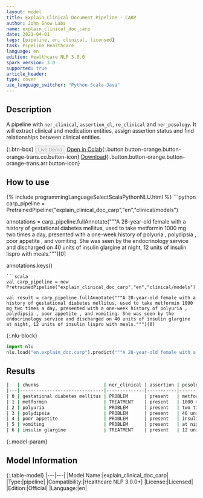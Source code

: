 ```yaml
---
layout: model
title: Explain Clinical Document Pipeline - CARP
author: John Snow Labs
name: explain_clinical_doc_carp
date: 2021-04-01
tags: [pipeline, en, clinical, licensed]
task: Pipeline Healthcare
language: en
edition: Healthcare NLP 3.0.0
spark_version: 3.0
supported: true
article_header:
type: cover
use_language_switcher: "Python-Scala-Java"
---
```


## Description

A pipeline with `ner_clinical`, `assertion_dl`, `re_clinical` and `ner_posology`. It will extract clinical and medication entities, assign assertion status and find relationships between clinical entities.

{:.btn-box}
<button class="button button-orange" disabled>Live Demo</button>
[Open in Colab](https://colab.research.google.com/github/JohnSnowLabs/spark-nlp-workshop/blob/master/tutorials/Certification_Trainings/Healthcare/11.Pretrained_Clinical_Pipelines.ipynb){:.button.button-orange.button-orange-trans.co.button-icon}
[Download](https://s3.amazonaws.com/auxdata.johnsnowlabs.com/clinical/models/explain_clinical_doc_carp_en_3.0.0_3.0_1617296754955.zip){:.button.button-orange.button-orange-trans.arr.button-icon}

## How to use



<div class="tabs-box" markdown="1">
{% include programmingLanguageSelectScalaPythonNLU.html %}
```python
carp_pipeline = PretrainedPipeline("explain_clinical_doc_carp","en","clinical/models")

annotations =  carp_pipeline.fullAnnotate("""A 28-year-old female with a history of gestational diabetes mellitus, used to take metformin 1000 mg two times a day, presented with a one-week history of polyuria , polydipsia , poor appetite , and vomiting. She was seen by the endocrinology service and discharged on 40 units of insulin glargine at night, 12 units of insulin lispro with meals.""")[0]

annotations.keys()
```
```scala
val carp_pipeline = new PretrainedPipeline("explain_clinical_doc_carp","en","clinical/models")

val result = carp_pipeline.fullAnnotate("""A 28-year-old female with a history of gestational diabetes mellitus, used to take metformin 1000 mg two times a day, presented with a one-week history of polyuria , polydipsia , poor appetite , and vomiting. She was seen by the endocrinology service and discharged on 40 units of insulin glargine at night, 12 units of insulin lispro with meals.""")(0)

```


{:.nlu-block}
```python
import nlu
nlu.load("en.explain_doc.carp").predict("""A 28-year-old female with a history of gestational diabetes mellitus, used to take metformin 1000 mg two times a day, presented with a one-week history of polyuria , polydipsia , poor appetite , and vomiting. She was seen by the endocrinology service and discharged on 40 units of insulin glargine at night, 12 units of insulin lispro with meals.""")
```

</div>

## Results

```bash
|   | chunks                        | ner_clinical | assertion | posology_chunk   | ner_posology | relations |
|---|-------------------------------|--------------|-----------|------------------|--------------|-----------|
| 0 | gestational diabetes mellitus | PROBLEM      | present   | metformin        | Drug         | TrAP      |
| 1 | metformin                     | TREATMENT    | present   | 1000 mg          | Strength     | TrCP      |
| 2 | polyuria                      | PROBLEM      | present   | two times a day  | Frequency    | TrCP      |
| 3 | polydipsia                    | PROBLEM      | present   | 40 units         | Dosage       | TrWP      |
| 4 | poor appetite                 | PROBLEM      | present   | insulin glargine | Drug         | TrCP      |
| 5 | vomiting                      | PROBLEM      | present   | at night         | Frequency    | TrAP      |
| 6 | insulin glargine              | TREATMENT    | present   | 12 units         | Dosage       | TrAP      |

```

{:.model-param}
## Model Information

{:.table-model}
|---|---|
|Model Name:|explain_clinical_doc_carp|
|Type:|pipeline|
|Compatibility:|Healthcare NLP 3.0.0+|
|License:|Licensed|
|Edition:|Official|
|Language:|en|
